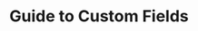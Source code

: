 ---
title: "Guide to Custom Fields"
description: "Custom fields are a powerful feature of Crosscheck, learn how to use them to their potential."
icon: "gear"
next: "chat,adding-users"
---